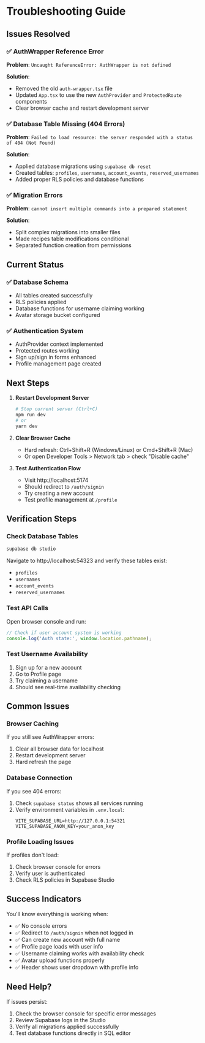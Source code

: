 # Troubleshooting Guide

## Issues Resolved

### ✅ AuthWrapper Reference Error
**Problem**: `Uncaught ReferenceError: AuthWrapper is not defined`

**Solution**: 
- Removed the old `auth-wrapper.tsx` file
- Updated `App.tsx` to use the new `AuthProvider` and `ProtectedRoute` components
- Clear browser cache and restart development server

### ✅ Database Table Missing (404 Errors)
**Problem**: `Failed to load resource: the server responded with a status of 404 (Not Found)`

**Solution**: 
- Applied database migrations using `supabase db reset`
- Created tables: `profiles`, `usernames`, `account_events`, `reserved_usernames`
- Added proper RLS policies and database functions

### ✅ Migration Errors
**Problem**: `cannot insert multiple commands into a prepared statement`

**Solution**:
- Split complex migrations into smaller files
- Made recipes table modifications conditional
- Separated function creation from permissions

## Current Status

### ✅ Database Schema
- All tables created successfully
- RLS policies applied
- Database functions for username claiming working
- Avatar storage bucket configured

### ✅ Authentication System
- AuthProvider context implemented
- Protected routes working
- Sign up/sign in forms enhanced
- Profile management page created

## Next Steps

1. **Restart Development Server**
   ```bash
   # Stop current server (Ctrl+C)
   npm run dev
   # or
   yarn dev
   ```

2. **Clear Browser Cache**
   - Hard refresh: Ctrl+Shift+R (Windows/Linux) or Cmd+Shift+R (Mac)
   - Or open Developer Tools > Network tab > check "Disable cache"

3. **Test Authentication Flow**
   - Visit http://localhost:5174
   - Should redirect to `/auth/signin`
   - Try creating a new account
   - Test profile management at `/profile`

## Verification Steps

### Check Database Tables
```bash
supabase db studio
```
Navigate to http://localhost:54323 and verify these tables exist:
- `profiles`
- `usernames` 
- `account_events`
- `reserved_usernames`

### Test API Calls
Open browser console and run:
```javascript
// Check if user account system is working
console.log('Auth state:', window.location.pathname);
```

### Test Username Availability
1. Sign up for a new account
2. Go to Profile page
3. Try claiming a username
4. Should see real-time availability checking

## Common Issues

### Browser Caching
If you still see AuthWrapper errors:
1. Clear all browser data for localhost
2. Restart development server
3. Hard refresh the page

### Database Connection
If you see 404 errors:
1. Check `supabase status` shows all services running
2. Verify environment variables in `.env.local`:
   ```
   VITE_SUPABASE_URL=http://127.0.0.1:54321
   VITE_SUPABASE_ANON_KEY=your_anon_key
   ```

### Profile Loading Issues
If profiles don't load:
1. Check browser console for errors
2. Verify user is authenticated
3. Check RLS policies in Supabase Studio

## Success Indicators

You'll know everything is working when:
- ✅ No console errors
- ✅ Redirect to `/auth/signin` when not logged in
- ✅ Can create new account with full name
- ✅ Profile page loads with user info
- ✅ Username claiming works with availability check
- ✅ Avatar upload functions properly
- ✅ Header shows user dropdown with profile info

## Need Help?

If issues persist:
1. Check the browser console for specific error messages
2. Review Supabase logs in the Studio
3. Verify all migrations applied successfully
4. Test database functions directly in SQL editor
